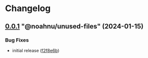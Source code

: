 # Changelog

<!-- MONODEPLOY:BELOW -->

## [0.0.1](https://github.com/noahnu/nodejs-tools/compare/@noahnu/unused-files@0.0.0...@noahnu/unused-files@0.0.1) "@noahnu/unused-files" (2024-01-15)<a name="0.0.1"></a>

### Bug Fixes

* initial release ([f2f8e6b](https://github.com/noahnu/nodejs-tools/commits/f2f8e6b))


